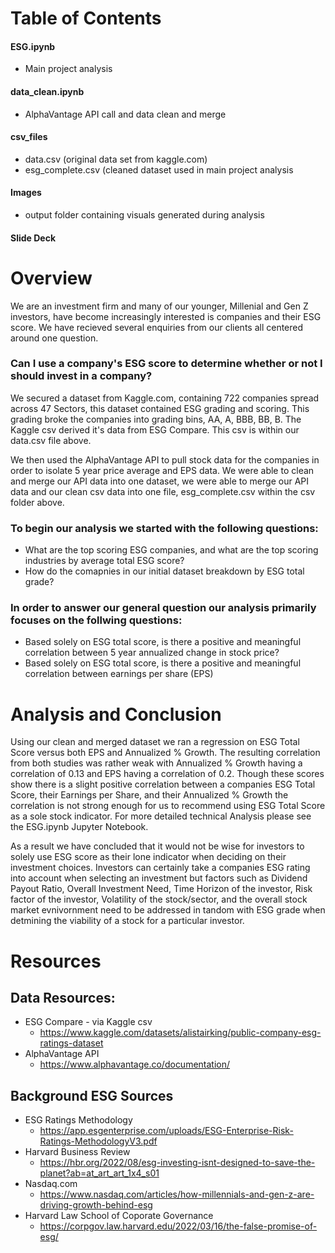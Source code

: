 # Table of Contents

#### ESG.ipynb
* Main project analysis

#### data_clean.ipynb
* AlphaVantage API call and data clean and merge
       
#### csv_files
* data.csv (original data set from kaggle.com)
* esg_complete.csv (cleaned dataset used in main project analysis
      
#### Images
* output folder containing visuals generated during analysis
    
#### Slide Deck

# Overview
We are an investment firm and many of our younger, Millenial and Gen Z investors, have become increasingly interested is companies and their ESG score. We have recieved several enquiries from our clients all centered around one question. 

### Can I use a company's ESG score to determine whether or not I should invest in a company?

We secured a dataset from Kaggle.com, containing 722 companies spread across 47 Sectors, this dataset contained ESG grading and scoring. This grading broke the companies into grading bins, AA, A, BBB, BB, B. The Kaggle csv derived it's data from ESG Compare. This csv is within our data.csv file above.

We then used the AlphaVantage API to pull stock data for the companies in order to isolate 5 year price average and EPS data. We were able to clean and merge our API data into one dataset, we were able to merge our API data and our clean csv data into one file, esg_complete.csv within the csv folder above.

### To begin our analysis we started with the following questions:
* What are the top scoring ESG companies, and what are the top scoring industries by average total ESG score?
* How do the comapnies in our initial dataset breakdown by ESG total grade?

### In order to answer our general question our analysis primarily focuses on the follwing questions:
* Based solely on ESG total score, is there a positive and meaningful correlation between 5 year annualized change in stock price?
* Based solely on ESG total score, is there a positive and meaningful correlation between earnings per share (EPS)


# Analysis and Conclusion
Using our clean and merged dataset we ran a regression on ESG Total Score versus both EPS and Annualized % Growth. The resulting correlation from both studies was rather weak with Annualized % Growth having a correlation of 0.13 and EPS having a correlation of 0.2. Though these scores show there is a slight positive correlation between a companies ESG Total Score, their Earnings per Share, and their Annualized % Growth the correlation is not strong enough for us to recommend using ESG Total Score as a sole stock indicator. For more detailed technical Analysis please see the ESG.ipynb Jupyter Notebook.

As a result we have concluded that it would not be wise for investors to solely use ESG score as their lone indicator when deciding on their investment choices. Investors can certainly take a companies ESG rating into account when selecting an investment but factors such as Dividend Payout Ratio, Overall Investment Need, Time Horizon of the investor, Risk factor of the investor, Volatility of the stock/sector, and the overall stock market evnivornment need to be addressed in tandom with ESG grade when detmining the viability of a stock for a particular investor. 

# Resources

## Data Resources:
* ESG Compare - via Kaggle csv
  * https://www.kaggle.com/datasets/alistairking/public-company-esg-ratings-dataset
* AlphaVantage API
  * https://www.alphavantage.co/documentation/

## Background ESG Sources
* ESG Ratings Methodology
  * https://app.esgenterprise.com/uploads/ESG-Enterprise-Risk-Ratings-MethodologyV3.pdf
* Harvard Business Review
  * https://hbr.org/2022/08/esg-investing-isnt-designed-to-save-the-planet?ab=at_art_art_1x4_s01
* Nasdaq.com
  * https://www.nasdaq.com/articles/how-millennials-and-gen-z-are-driving-growth-behind-esg
* Harvard Law School of Coporate Governance
  * https://corpgov.law.harvard.edu/2022/03/16/the-false-promise-of-esg/
